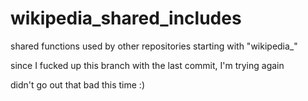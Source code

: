 # wikipedia_shared_includes

shared functions used by other repositories starting with "wikipedia_"

since I fucked up this branch with the last commit, I'm trying again

didn't go out that bad this time :)
